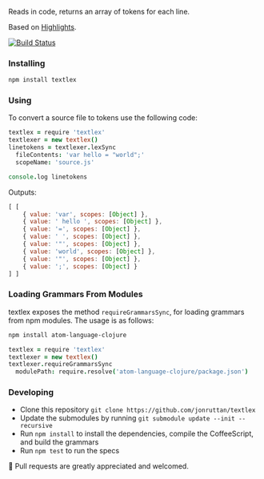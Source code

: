 Reads in code, returns an array of tokens for each line.

Based on [Highlights](https://github.com/atom/highlights).

[![Build Status](https://travis-ci.org/jonruttan/textlex.svg)](https://travis-ci.org/jonruttan/textlex)

### Installing

```sh
npm install textlex
```

### Using

To convert a source file to tokens use the following code:

```coffee
textlex = require 'textlex'
textlexer = new textlex()
linetokens = textlexer.lexSync
  fileContents: 'var hello = "world";'
  scopeName: 'source.js'

console.log linetokens
```

Outputs:

```js
[ [
    { value: 'var', scopes: [Object] },
    { value: ' hello ', scopes: [Object] },
    { value: '=', scopes: [Object] },
    { value: ' ', scopes: [Object] },
    { value: '"', scopes: [Object] },
    { value: 'world', scopes: [Object] },
    { value: '"', scopes: [Object] },
    { value: ';', scopes: [Object] }
] ]
```

### Loading Grammars From Modules

textlex exposes the method `requireGrammarsSync`, for loading grammars from
npm modules. The usage is as follows:

```bash
npm install atom-language-clojure
```

```coffee
textlex = require 'textlex'
textlexer = new textlex()
textlexer.requireGrammarsSync
  modulePath: require.resolve('atom-language-clojure/package.json')
```

### Developing

* Clone this repository `git clone https://github.com/jonruttan/textlex`
* Update the submodules by running `git submodule update --init --recursive`
* Run `npm install` to install the dependencies, compile the CoffeeScript, and
  build the grammars
* Run `npm test` to run the specs

:green_heart: Pull requests are greatly appreciated and welcomed.
